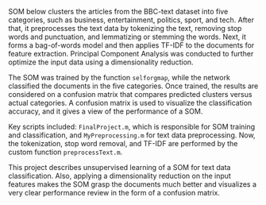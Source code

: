 SOM below clusters the articles from the BBC-text dataset into five categories, such as business, entertainment, politics, sport, and tech. After that, it preprocesses the text data by tokenizing the text, removing stop words and punctuation, and lemmatizing or stemming the words. Next, it forms a bag-of-words model and then applies TF-IDF to the documents for feature extraction. Principal Component Analysis was conducted to further optimize the input data using a dimensionality reduction.

The SOM was trained by the function `selforgmap`, while the network classified the documents in the five categories. Once trained, the results are considered on a confusion matrix that compares predicted clusters versus actual categories. A confusion matrix is used to visualize the classification accuracy, and it gives a view of the performance of a SOM.

Key scripts included: `FinalProject.m`, which is responsible for SOM training and classification, and `MyPreprocessing.m` for text data preprocessing. Now, the tokenization, stop word removal, and TF-IDF are performed by the custom function `preprocessText.m`.

This project describes unsupervised learning of a SOM for text data classification. Also, applying a dimensionality reduction on the input features makes the SOM grasp the documents much better and visualizes a very clear performance review in the form of a confusion matrix.
